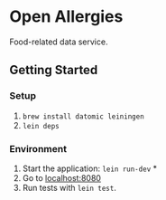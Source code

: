 # Open Allergies 

Food-related data service. 

## Getting Started

### Setup

1. `brew install datomic leiningen`
2. `lein deps`

### Environment 

1. Start the application: `lein run-dev` \*
2. Go to [localhost:8080](http://localhost:8080/) 
3. Run tests with `lein test`.


